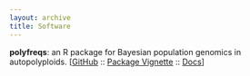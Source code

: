 ```yaml
---
layout: archive
title: Software
---
```


**polyfreqs**: an R package for Bayesian population genomics in autopolyploids. [<a href="https://github.com/pblishak/polyfreqs" target="_blank">GitHub</a> :: <a href="{{site.url}}/Software/polyfreqs-vignette.html" target="_blank">Package Vignette</a> :: <a href="{{site.url}}/polyfreqs" target="_blank">Docs</a>]
